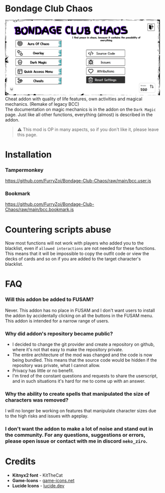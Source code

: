 # <b>Bondage Club Chaos</b>
![preview](src/assets/images/preview.png)
Cheat addon with quality of life features, own activities and magical mechanics. (Remake of legacy BCC)
<br>
The documentation on magic mechanics is in the addon on the `Dark Magic` page. Just like all other functions, everything (almost) is described in the addon.
> ⚠️ This mod is OP in many aspects, so if you don't like it, please leave this page.
# Installation
### Tampermonkey
https://github.com/FurryZoi/Bondage-Club-Chaos/raw/main/bcc.user.js
### Bookmark
https://github.com/FurryZoi/Bondage-Club-Chaos/raw/main/bcc.bookmark.js
# Countering scripts abuse
Now most functions will not work with players who added you to the blacklist, even if `allowed interactions` are not needed for these functions. This means that it will be impossible to copy the outfit code or view the decks of cards and so on if you are added to the target character's blacklist.

# FAQ
### __Will this addon be added to FUSAM?__
Never. This addon has no place in FUSAM and I don't want users to install the addon by accidentally clicking on all the buttons in the FUSAM menu. This addon is intended for a narrow range of users.
### __Why did addon's repository became public?__
- I decided to change the git provider and create a repository on github, where it's not that easy to make the repository private.
- The entire architecture of the mod was changed and the code is now being bundled. This means that the source code would be hidden if the repository was private, what I cannot allow.
- Privacy has little or no benefit.
- I'm tired of the constant questions and requests to share the userscript, and in such situations it's hard for me to come up with an answer.
### __Why the ability to create spells that manipulated the size of characters was removed?__
I will no longer be working on features that manipulate character sizes due to the high risks and issues with ageplay.
### I don't want the addon to make a lot of noise and stand out in the community. For any questions, suggestions or errors, please **open issue** or **contact with me** in discord `neko_ziro`.

# Credits
- **Kitnyx2 font** - KitTheCat
- **Game-Icons** - [game-icons.net](https://game-icons.net)
- **Lucide Icons** - [lucide.dev](https://lucide.dev)



